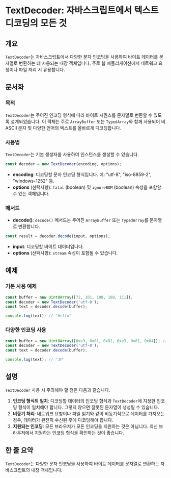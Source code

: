 <!--
Meta Description: # TextDecoder: 자바스크립트에서 텍스트 디코딩의 모든 것 ## 개요 `TextDecoder`는 자바스크립트에서 다양한 문자 인코딩을 사용하여 바이트 데이터를 문자열로 변환하는 데 사용되는 내장 객체입니다. 주로 웹 애플리케이션에서 네트워크 요청이나 파일 처리...
Meta Keywords: textdecoder, 인코딩, const, decoder, new
-->

# TextDecoder: 자바스크립트에서 텍스트 디코딩의 모든 것

## 개요
`TextDecoder`는 자바스크립트에서 다양한 문자 인코딩을 사용하여 바이트 데이터를 문자열로 변환하는 데 사용되는 내장 객체입니다. 주로 웹 애플리케이션에서 네트워크 요청이나 파일 처리 시 유용합니다.

## 문서화

### 목적
`TextDecoder`는 주어진 인코딩 형식에 따라 바이트 시퀀스를 문자열로 변환할 수 있도록 설계되었습니다. 이 객체는 주로 `ArrayBuffer` 또는 `TypedArray`와 함께 사용되어 비 ASCII 문자 및 다양한 언어의 텍스트를 올바르게 디코딩합니다.

### 사용법
`TextDecoder`는 기본 생성자를 사용하여 인스턴스를 생성할 수 있습니다.

```javascript
const decoder = new TextDecoder(encoding, options);
```

- **encoding**: 디코딩할 문자 인코딩 형식입니다. 예: "utf-8", "iso-8859-2", "windows-1252" 등.
- **options** (선택사항): `fatal` (boolean) 및 `ignoreBOM` (boolean) 속성을 포함할 수 있는 객체입니다.

### 메서드
- **decode()**: `decode()` 메서드는 주어진 `ArrayBuffer` 또는 `TypedArray`를 문자열로 변환합니다.

```javascript
const result = decoder.decode(input, options);
```

- **input**: 디코딩할 바이트 데이터입니다.
- **options** (선택사항): `stream` 속성이 포함될 수 있습니다.

## 예제

### 기본 사용 예제

```javascript
const buffer = new Uint8Array([72, 101, 108, 108, 111]);
const decoder = new TextDecoder('utf-8');
const text = decoder.decode(buffer);

console.log(text); // "Hello"
```

### 다양한 인코딩 사용

```javascript
const buffer = new Uint8Array([0xe3, 0x81, 0x82, 0xe3, 0x81, 0x84]); // "あ"
const decoder = new TextDecoder('utf-8');
const text = decoder.decode(buffer);

console.log(text); // "あ"
```

## 설명
`TextDecoder` 사용 시 주의해야 할 점은 다음과 같습니다.

1. **인코딩 형식의 일치**: 디코딩할 데이터의 인코딩 형식과 `TextDecoder`에 지정한 인코딩 형식이 일치해야 합니다. 그렇지 않으면 잘못된 문자열이 생성될 수 있습니다.
2. **비동기 처리**: 네트워크 요청이나 파일 읽기와 같이 비동기적으로 데이터를 가져오는 경우, 데이터가 완전히 수신된 후에 디코딩해야 합니다.
3. **지원되는 인코딩**: 모든 브라우저가 모든 인코딩을 지원하는 것은 아닙니다. 최신 브라우저에서 지원하는 인코딩 형식을 확인하는 것이 좋습니다.

## 한 줄 요약
`TextDecoder`는 다양한 문자 인코딩을 사용하여 바이트 데이터를 문자열로 변환하는 자바스크립트의 내장 객체입니다.